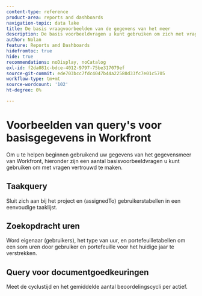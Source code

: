 ```yaml
---
content-type: reference
product-area: reports and dashboards
navigation-topic: data lake
title: De basis vraagvoorbeelden van de gegevens van het meer
description: De basis voorbeeldvragen u kunt gebruiken om zich met vragen vertrouwd te maken.
author: Nolan
feature: Reports and Dashboards
hidefromtoc: true
hide: true
recommendations: noDisplay, noCatalog
exl-id: f2da081c-bdce-4012-9797-75be317079ef
source-git-commit: ede703bcc7fdc4047b44a22580d33fc7e01c5705
workflow-type: tm+mt
source-wordcount: '102'
ht-degree: 0%

---
```


# Voorbeelden van query&#39;s voor basisgegevens in Workfront

Om u te helpen beginnen gebruikend uw gegevens van het gegevensmeer van Workfront, hieronder zijn een aantal basisvoorbeeldvragen u kunt gebruiken om met vragen vertrouwd te maken.

## Taakquery

Sluit zich aan bij het project en (assignedTo) gebruikerstabellen in een eenvoudige taaklijst.



## Zoekopdracht uren

Word eigenaar (gebruikers), het type van uur, en portefeuilletabellen om een som uren door gebruiker en portefeuille voor het huidige jaar te verstrekken.



## Query voor documentgoedkeuringen

Meet de cyclustijd en het gemiddelde aantal beoordelingscycli per actief.
